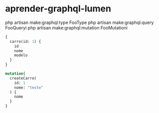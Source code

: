 # aprender-graphql-lumen



php artisan make:graphql:type FooType 
php artisan make:graphql:query FooQueryi 
php artisan make:graphql:mutation FooMutationi 

```graphql
{
  carro(id: 1) {
    id
    nome
    modelo
  }
}
```
```graphql
mutation{
  createCarro(
    id: 1
    nome: "teste"
  ) {
    nome
  }
}
```